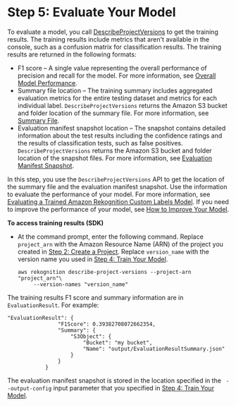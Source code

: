 # Step 5: Evaluate Your Model<a name="gs-step-evaluate-model-cli"></a>

To evaluate a model, you call [DescribeProjectVersions](https://docs.aws.amazon.com/rekognition/latest/dg/API_DescribeProjectVersions) to get the training results\. The training results include metrics that aren't available in the console, such as a confusion matrix for classification results\. The training results are returned in the following formats: 
+ F1 score – A single value representing the overall performance of precision and recall for the model\. For more information, see [Overall Model Performance](tr-metrics-use.md#tr-f1-metric)\.
+ Summary file location – The training summary includes aggregated evaluation metrics for the entire testing dataset and metrics for each individual label\. `DescribeProjectVersions` returns the Amazon S3 bucket and folder location of the summary file\. For more information, see [Summary File](tr-summary-file-api.md)\.
+ Evaluation manifest snapshot location – The snapshot contains detailed information about the test results including the confidence ratings and the results of classification tests, such as false positives\. `DescribeProjectVersions` returns the Amazon S3 bucket and folder location of the snapshot files\. For more information, see [Evaluation Manifest Snapshot](tr-evaluation-manifest-snapshot-api.md)\. 

In this step, you use the `DescribeProjectVersions` API to get the location of the summary file and the evaluation manifest snapshot\. Use the information to evaluate the performance of your model\. For more information, see [Evaluating a Trained Amazon Rekognition Custom Labels Model](tr-train-results.md)\. If you need to improve the performance of your model, see [How to Improve Your Model](tr-improve-model.md)\. 

**To access training results \(SDK\)**
+ At the command prompt, enter the following command\. Replace `project_arn` with the Amazon Resource Name \(ARN\) of the project you created in [Step 2: Create a Project](gs-step-create-project-cli.md)\. Replace `version_name` with the version name you used in [Step 4: Train Your Model](gs-step-train-model-cli.md)\.

  ```
  aws rekognition describe-project-versions --project-arn "project_arn"\
       --version-names "version_name"
  ```

The training results F1 score and summary information are in `EvaluationResult`\. For example:

```
"EvaluationResult": {
                "F1Score": 0.39382708072662354,
                "Summary": {
                    "S3Object": {
                        "Bucket": "my bucket",
                        "Name": "output/EvaluationResultSummary.json"
                    }
                }
            }
```

The evaluation manifest snapshot is stored in the location specified in the ` --output-config` input parameter that you specified in [Step 4: Train Your Model](gs-step-train-model-cli.md)\. 
